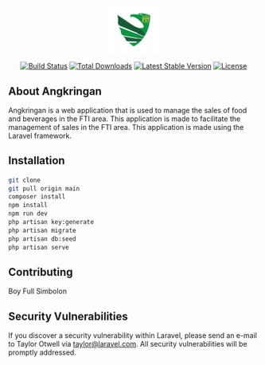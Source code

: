 <p align="center"><a href="https://angkringanfti.rf.gd/" target="_blank">
<img src="https://github.com/boysimbolon/angkringanFTI/blob/main/public/ftilogos.jpeg?raw=true" width="100" alt="FTI LOGO"></a></p>
<p align="center">
<a href="https://github.com/laravel/framework/actions"><img src="https://github.com/laravel/framework/workflows/tests/badge.svg" alt="Build Status"></a>
<a href="https://packagist.org/packages/laravel/framework"><img src="https://img.shields.io/packagist/dt/laravel/framework" alt="Total Downloads"></a>
<a href="https://packagist.org/packages/laravel/framework"><img src="https://img.shields.io/packagist/v/laravel/framework" alt="Latest Stable Version"></a>
<a href="https://packagist.org/packages/laravel/framework"><img src="https://img.shields.io/packagist/l/laravel/framework" alt="License"></a>
</p>

## About Angkringan

Angkringan is a web application that is used to manage the sales of food and beverages in the FTI area. This application is made to facilitate the management of sales in the FTI area. This application is made using the Laravel framework.

## Installation
```bash
git clone
git pull origin main
composer install
npm install
npm run dev
php artisan key:generate
php artisan migrate
php artisan db:seed
php artisan serve
```

## Contributing
Boy Full Simbolon

## Security Vulnerabilities

If you discover a security vulnerability within Laravel, please send an e-mail to Taylor Otwell via [taylor@laravel.com](mailto:taylor@laravel.com). All security vulnerabilities will be promptly addressed.
